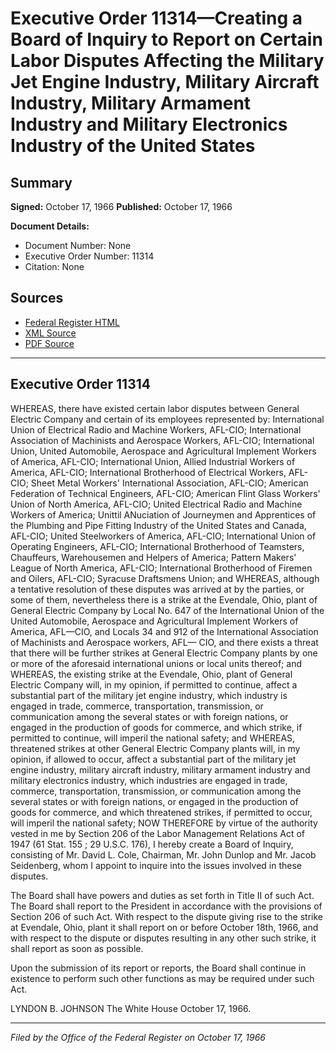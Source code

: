 # Executive Order 11314—Creating a Board of Inquiry to Report on Certain Labor Disputes Affecting the Military Jet Engine Industry, Military Aircraft Industry, Military Armament Industry and Military Electronics Industry of the United States

## Summary

**Signed:** October 17, 1966
**Published:** October 17, 1966

**Document Details:**
- Document Number: None
- Executive Order Number: 11314
- Citation: None

## Sources
- [Federal Register HTML](https://www.presidency.ucsb.edu/documents/executive-order-11314-creating-board-inquiry-report-certain-labor-disputes-affecting-the)
- [XML Source](None)
- [PDF Source](None)

---

## Executive Order 11314

WHEREAS, there have existed certain labor disputes between General Electric Company and certain of its employees represented by: International Union of Electrical Radio and Machine Workers, AFL-CIO; International Association of Machinists and Aerospace Workers, AFL-CIO; International Union, United Automobile, Aerospace and Agricultural Implement Workers of America, AFL-CIO; International Union, Allied Industrial Workers of America, AFL-CIO; International Brotherhood of Electrical Workers, AFL-CIO; Sheet Metal Workers' International Association, AFL-CIO; American Federation of Technical Engineers, AFL-CIO; American Flint Glass Workers' Union of North America, AFL-CIO; United Electrical Radio and Machine Workers of America; Unittil ANuciation of Journeymen and Apprentices of the Plumbing and Pipe Fitting Industry of the United States and Canada, AFL-CIO; United Steelworkers of America, AFL-CIO; International Union of Operating Engineers, AFL-CIO; International Brotherhood of Teamsters, Chauffeurs, Warehousemen and Helpers of America; Pattern Makers' League of North America, AFL-CIO; International Brotherhood of Firemen and Oilers, AFL-CIO; Syracuse Draftsmens Union; and
WHEREAS, although a tentative resolution of these disputes was arrived at by the parties, or some of them, nevertheless there is a strike at the Evendale, Ohio, plant of General Electric Company by Local No. 647 of the International Union of the United Automobile, Aerospace and Agricultural Implement Workers of America, AFL—CIO, and Locals 34 and 912 of the International Association of Machinists and Aerospace workers, AFL— CIO, and there exists a threat that there will be further strikes at General Electric Company plants by one or more of the aforesaid international unions or local units thereof; and
WHEREAS, the existing strike at the Evendale, Ohio, plant of General Electric Company will, in my opinion, if permitted to continue, affect a substantial part of the military jet engine industry, which industry is engaged in trade, commerce, transportation, transmission, or communication among the several states or with foreign nations, or engaged in the production of goods for commerce, and which strike, if permitted to continue, will imperil the national safety; and
WHEREAS, threatened strikes at other General Electric Company plants will, in my opinion, if allowed to occur, affect a substantial part of the military jet engine industry, military aircraft industry, military armament industry and military electronics industry, which industries are engaged in trade, commerce, transportation, transmission, or communication among the several states or with foreign nations, or engaged in the production of goods for commerce, and which threatened strikes, if permitted to occur, will imperil the national safety;
NOW THEREFORE by virtue of the authority vested in me by Section 206 of the Labor Management Relations Act of 1947 (61 Stat. 155 ; 29 U.S.C. 176), I hereby create a Board of Inquiry, consisting of Mr. David L. Cole, Chairman, Mr. John Dunlop and Mr. Jacob Seidenberg, whom I appoint to inquire into the issues involved in these disputes.

The Board shall have powers and duties as set forth in Title II of such Act. The Board shall report to the President in accordance with the provisions of Section 206 of such Act. With respect to the dispute giving rise to the strike at Evendale, Ohio, plant it shall report on or before October 18th, 1966, and with respect to the dispute or disputes resulting in any other such strike, it shall report as soon as possible.

Upon the submission of its report or reports, the Board shall continue in existence to perform such other functions as may be required under such Act.

LYNDON B. JOHNSON
The White House
October 17, 1966.

---

*Filed by the Office of the Federal Register on October 17, 1966*
